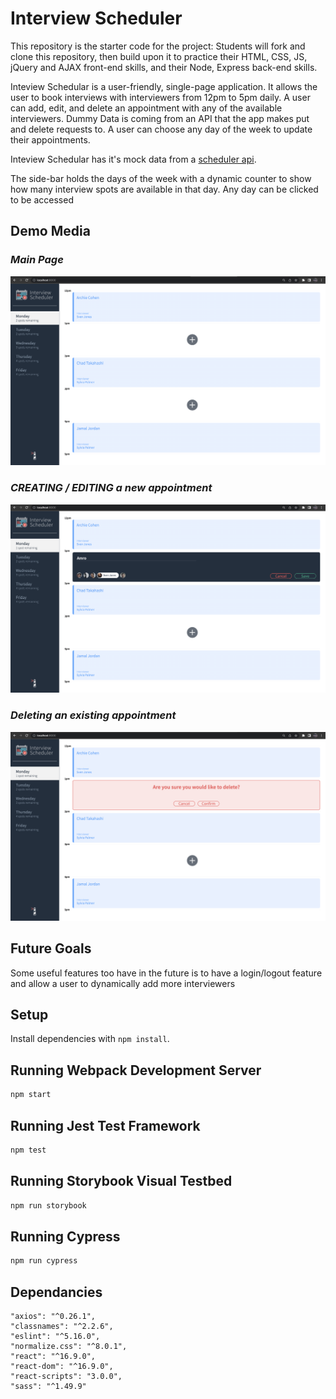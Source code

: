 # Interview Scheduler

This repository is the starter code for the project: Students will fork and clone this repository, then build upon it to practice their HTML, CSS, JS, jQuery and AJAX front-end skills, and their Node, Express back-end skills.

Inteview Schedular is a user-friendly, single-page application. It allows the user to book interviews with interviewers from 12pm to 5pm daily. A user can add, edit, and delete an appointment with any of the available interviewers. Dummy Data is coming from an API that the app makes put and delete requests to. A user can choose any day of the week to update their appointments.

Inteview Schedular has it's mock data from a [scheduler api](https://github.com/hass0319/scheduler-api).

The side-bar holds the days of the week with a dynamic counter to show how many interview spots are available in that day. Any day can be clicked to be accessed

## Demo Media
### ***Main Page***
!["Main Page"](https://github.com/hass0319/scheduler/blob/master/docs/mainPage.png)

### ***CREATING / EDITING a new appointment***
!["CREATING / EDITING a new appointment"](https://github.com/hass0319/scheduler/blob/master/docs/editForm.png)

### ***Deleting an existing appointment***
!["Deleting an existing appointment"](https://github.com/hass0319/scheduler/blob/master/docs/deleteForm.png)

## Future Goals

Some useful features too have in the future is to have a login/logout feature and allow a user to dynamically add more interviewers

## Setup

Install dependencies with `npm install`.

## Running Webpack Development Server

```sh
npm start
```

## Running Jest Test Framework

```sh
npm test
```

## Running Storybook Visual Testbed

```sh
npm run storybook
```
## Running Cypress

```sh
npm run cypress
```

## Dependancies
    "axios": "^0.26.1",
    "classnames": "^2.2.6",
    "eslint": "^5.16.0",
    "normalize.css": "^8.0.1",
    "react": "^16.9.0",
    "react-dom": "^16.9.0",
    "react-scripts": "3.0.0",
    "sass": "^1.49.9"
